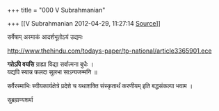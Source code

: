 +++
title = "000 V Subrahmanian"

+++
[[V Subrahmanian	2012-04-29, 11:27:14 [Source](https://groups.google.com/g/bvparishat/c/6dIt2QENQBo)]]



सर्वेषाम् अस्माकं आदर्शभूतोऽयं उद्यमः  
  
<http://www.thehindu.com/todays-paper/tp-national/article3365901.ece>  
  
**गतेऽपि वयसि** ग्राह्या विद्या सर्वात्मना बुधैः ।  
यद्यपि स्यान्न फलदा सुलभा साऽन्यजन्मनि ॥  
  
सर्वैरस्माभिः स्वीयकार्यक्षेत्रे प्रदेशे च यथाशक्ति संस्कृतार्थं करणीयम् इति बद्धसंकल्पा भवाम ।  
  
सुब्रह्मण्यशर्मा  
  
  

